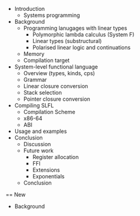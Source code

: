 - Introduction
    - Systems programming
- Background
    - Programming lanugages with linear types
        - Polymorphic lambda calculus (System F)
        - Linear types (substructural)
        - Polarised linear logic and continuations
    - Memory
    - Compilation target
- System-level functional language
    - Overview (types, kinds, cps)
    - Grammar
    - Linear closure conversion
    - Stack selection
    - Pointer closure conversion
- Compiling SLFL
    - Compilation Scheme
    - x86-64
    - ABI
- Usage and examples
- Conclusion
    - Discussion
    - Future work
        - Register allocation
        - FFI
        - Extensions
        - Exponentials
    - Conclusion

== New
- Background
